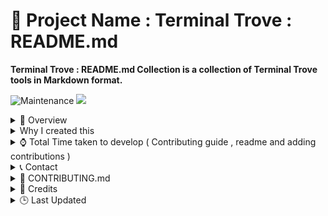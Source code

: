 🚀 Project Name : Terminal Trove : README.md
===============

**Terminal Trove : README.md Collection is a collection of Terminal Trove tools in Markdown format.**

![Maintenance](https://img.shields.io/badge/Maintained%3F-yes-pink.svg)
<a href="https://github.com/gigachad80/Terminal-Trove-README.md"><img src="https://img.shields.io/badge/contributions-welcome-brightgreen.svg?style=flat"></a>

<details>
  <summary>📌 Overview</summary>

    Terminal-Trove : README.md  &nbsp;is a README collection of Terminal Trove.com . &nbsp; Kind of awesome list.

</details>

<details>
  <summary>Why I created this</summary>

    This project maintains a comprehensive list of terminal tools (sourced from TerminalTrove.com) directly within this README.md file. This approach offers several advantages, including the ease of editing and updating the list in Markdown format. Additionally, many contributors find it more convenient to contribute new tools directly to the README.md file through pull requests, rather than navigating a separate website submission process.

</details>



<details>
    <summary>⌚ Total Time taken to develop ( Contributing guide , readme and adding contributions )</summary>

    Mine :  

    Contributor 1 : 

    Contributor 2 : 

    Contributor  3: 
</details>



<details>
  <summary>📞 Contact</summary>

  - 📧 Email: pookielinuxuser@tutamail.com

</details>




<details>
  <summary>📄 CONTRIBUTING.md</summary>
  <h2>Contributing to Terminal Trove on GitHub</h2>

First of all, **thank you** for your interest in contributing to the Terminal Trove project on GitHub! Your contributions help make this a valuable resource for discovering and using amazing terminal applications.

This document outlines the steps and guidelines for contributing new terminal tools to the list maintained in the `README.md` file.

## How to Contribute

The primary way to contribute to this project is by adding new terminal tools to the list in the `README.md` file. Here's a step-by-step guide:

**1. Find or Identify a Terminal Tool:**

- Fork the repo . 

**2. Add Tool Information to `README.md`:**

   - Open the `README.md`
   - Find the section corresponding to the first letter of the tool's name. If a section for that letter doesn't exist, create one.
   - Add tools in the following format:

  
     ### A

     - [adguardian-term](https://github.com/Lissy93/AdGuardian-Term) - An AdGuard Home terminal monitoring tool. 🦀
     - [aerc](https://git.sr.ht/~rjarry/aerc) - A pretty good email client. 🐹
     - [age](https://age-encryption.org/) - A simple, modern and secure file encryption tool. 🐹
     

     Similarly, for tools starting with 'B':

  
     ### B

     - [bacon](https://github.com/Canop/bacon) - A short description of your B tool.🦀
     
  
    Continue this pattern for all letters of the alphabet. You will find github links of each repository from clicking on web icon of that tool from terminal trove.

   - **Key formatting elements:**
     - Use `###` followed by the uppercase letter of the alphabet to create a section heading.
     - Use `-` to create a list item for each tool.
     - Enclose the tool's name in square brackets `[]` and the link to its repository or website in parentheses `()`.
     - Add a short description of the tool after the link, separated by ` - `.

**3. Indicate the Programming Language with an Emoji:**

   - To help users quickly identify the technology behind each tool, please add an emoji representing the primary programming language it's built with. Place this emoji at the end of the tool's description.

   **Here are some common language emojis:**

   - Python: 🐍
   - JavaScript: ✨
   - Go: 🐹
   - Rust: 🦀
   - C: ©️
   - C++: 🥲
   - Shell: 🐚

**4. Create a Directory for the Tool**

   - While the main list resides in `README.md`, we encourage you to create a dedicated directory for each tool in the repository's root. Name the directory descriptively (e.g., `adguardian-term`). Inside the tool’s directory, include installation instructions for different platforms (e.g., Linux, macOS, Windows) using various package managers or manual methods.. 

**5. Track Contribution Time:**
  - Tracking your contribution time helps us recognize the effort involved and properly credit contributors. Please update this each time you contribute.
   - After adding the tool information, include an estimate of the time you spent on that specific contribution in the `README.md` entry  — typically at the end of the description in parentheses.
     - Examples: `(Contribution time: approx. 5 minutes)`, `(Contribution time: around 1 hour)`.
     
  - Please try to be as accurate as possible with your time estimate. If you didn’t keep track, it's okay to make a reasonable guess — just be honest and use "approx." to indicate it’s an estimate.

  - **_Note: Be sure to update the time whenever you make a new contribution to the same entry._**

**6. Submit a Pull Request:**

   - **Add Tool Information:** Ensure the tool and its information are correctly added to the `README.md` file, and optionally, a directory is created.
   - **Commit Changes:** Commit your changes to the repository . 
   - **Push Changes:** Push your commit(s) to your **forked** repository on GitHub.
   - **Create Pull Request:** Open a new pull request (PR) from your fork to the **main** repository.
  

## Guidelines for Contributions

* **Accuracy:** Ensure that the tool information, links, and installation instructions are accurate and up-to-date.
* **Clarity:** Write clear and concise descriptions and installation steps.
* **Relevance:** The tool should be genuinely useful for terminal users.
* **Formatting:** Follow the specified format in the `README.md` meticulously to maintain consistency.
* **Respectful Collaboration:** Be respectful and considerate in all contributions and discussions.

Thank you again for contributing to Terminal Trove! Your efforts are greatly appreciated.
</details>




<details>
  <summary>💓 Credits</summary>
   
  I extend my sincere gratitude to Wesley Hill for creating the Terminal Trove website. This project simply wouldn't exist if they hadn't created it.
  
  - [Wesley Hill](https://github.com/hako) : Original Developer 

  A huge thank you also goes to the contributors of this repository:
  - [Contributor One](https://github.com/contributor-one-username)
  - [Another Contributor](https://github.com/another-contributor)
  - [Yet Another Person](https://github.com/yet-another-username)

  Your efforts are greatly appreciated!
</details>








<details>
  <summary>🕒 Last Updated</summary>
  April 16 , 2025
</details>
